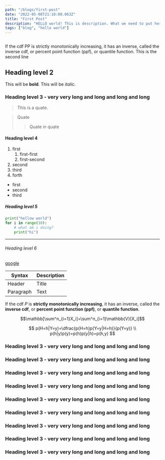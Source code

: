 ```yaml
---
path: "/blogs/first-post"
date: "2022-05-08T21:10:00.063Z"
title: "First Post"
description: "HELLO world! This is description. What we need to put here? I don't know. But this should be a very interesting things to do. Let's do it."
tags: ["blog", "hello world"]
---
```


```toc

```
If the cdf PP is strictly monotonically increasing, it has an inverse, called the inverse cdf, or percent point function (ppf), or quantile function.
This is the second line

## Heading level 2
This will be **bold**.
This will be *italic*.

### Heading level 3 - very very long and long and long and long 
> This is a quate.

> Quate
>> Quate in quate

#### Heading level 4
1. first
    1. first-first
    2. first-second
2. second
3. third
5. forth

* first
* second
* third

##### Heading level 5
```python
print("hellow world")
for i in range(10):
    # what am i doing?
    print("hi")
```

---
###### Heading level 6
[google](http://www.google.com)

| Syntax      | Description |
| ----------- | ----------- |
| Header      | Title       |
| Paragraph   | Text        |

If the cdf $P$ is **strictly monotonically increasing**, it has an inverse, called the **inverse cdf**, or **percent point function (ppf)**, or **quantile function**.

$$\mathbb[\sum^n_{i=1}X_i]=\sum^n_{i=1}\mathbb{V}[X_i]$$

$$
p(H=h|Y=y)=\dfrac{p(H=h)p(Y=y|H=h)}{p(Y=y)} \\
p(h|y)p(y)=p(h)p(y|h)=p(h,y)
$$

### Heading level 3 - very very long and long and long and long 

### Heading level 3 - very very long and long and long and long 

### Heading level 3 - very very long and long and long and long 

### Heading level 3 - very very long and long and long and long 

### Heading level 3 - very very long and long and long and long 

### Heading level 3 - very very long and long and long and long 

### Heading level 3 - very very long and long and long and long 

### Heading level 3 - very very long and long and long and long 

### Heading level 3 - very very long and long and long and long 